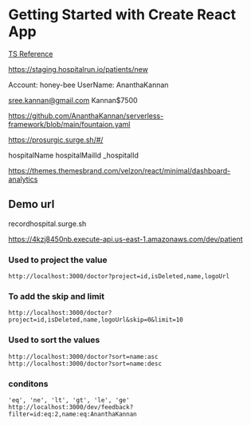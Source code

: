 # Getting Started with Create React App

[TS Reference](https://github.com/AnanthaKannan/JAVASCRIPT-BASIC/blob/master/typescript.js)


https://staging.hospitalrun.io/patients/new


Account: honey-bee
UserName: AnanthaKannan



sree.kannan@gmail.com
Kannan$7500


https://github.com/AnanthaKannan/serverless-framework/blob/main/fountaion.yaml

https://prosurgic.surge.sh/#/


<!-- storage local -->
hospitalName
hospitalMailId
_hospitalId


https://themes.themesbrand.com/velzon/react/minimal/dashboard-analytics

## Demo url
recordhospital.surge.sh

https://4kzj8450nb.execute-api.us-east-1.amazonaws.com/dev/patient

### Used to project the value
```
http://localhost:3000/doctor?project=id,isDeleted,name,logoUrl 
```

### To add the skip and limit
```
http://localhost:3000/doctor?project=id,isDeleted,name,logoUrl&skip=0&limit=10
```

### Used to sort the values
```
http://localhost:3000/doctor?sort=name:asc 
http://localhost:3000/doctor?sort=name:desc 
```

### conditons
```
'eq', 'ne', 'lt', 'gt', 'le', 'ge'
http://localhost:3000/dev/feedback?filter=id:eq:2,name:eq:AnanthaKannan
```

